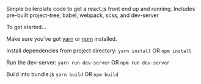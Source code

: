 Simple boilerplate code to get a react.js front end up and running. 
Includes pre-built project-tree, babel, webpack, scss, and dev-server

To get started...

Make sure you've got [yarn](https://yarnpkg.com/lang/en/docs/install/) or [npm](https://www.npmjs.com/get-npm) installed. 

Install dependencies from project directory:
`yarn install` 
    OR
`npm install`

Run the dev-server: 
`yarn run dev-server`
    OR
`npm run dev-server`

Build into bundle.js
`yarn build`
    OR
`npm build`
